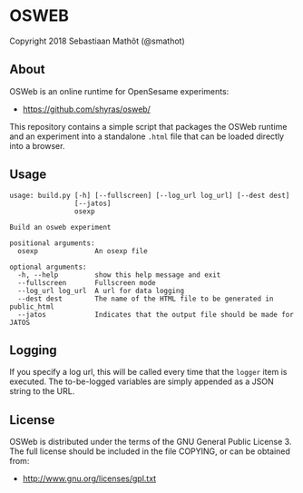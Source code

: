 # OSWEB

Copyright 2018 Sebastiaan Mathôt (@smathot)

## About

OSWeb is an online runtime for OpenSesame experiments:

- <https://github.com/shyras/osweb/>

This repository contains a simple script that packages the OSWeb runtime and an experiment into a standalone `.html` file that can be loaded directly into a browser.

## Usage

~~~
usage: build.py [-h] [--fullscreen] [--log_url log_url] [--dest dest]
                [--jatos]
                osexp

Build an osweb experiment

positional arguments:
  osexp              An osexp file

optional arguments:
  -h, --help         show this help message and exit
  --fullscreen       Fullscreen mode
  --log_url log_url  A url for data logging
  --dest dest        The name of the HTML file to be generated in public_html
  --jatos            Indicates that the output file should be made for JATOS
~~~

## Logging

If you specify a log url, this will be called every time that the `logger` item is executed. The to-be-logged variables are simply appended as a JSON string to the URL.


## License

OSWeb is distributed under the terms of the GNU General Public License 3. The full license should be included in the file COPYING, or can be obtained from:

- <http://www.gnu.org/licenses/gpl.txt>
